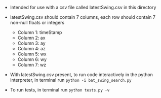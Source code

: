 - Intended for use with a csv file called latestSwing.csv in this directory
- latestSwing.csv should contain 7 columns, each row should contain 7 non-null floats or integers
    - Column 1: timeStamp
    - Column 2: ax
    - Column 3: ay
    - Column 4: az
    - Column 5: wx
    - Column 6: wy
    - Column 7: wz
 
- With latestSwing.csv present, to run code interactively in the python interpreter, in terminal run `python -i bat_swing_search.py`
- To run tests, in terminal run `python tests.py -v`